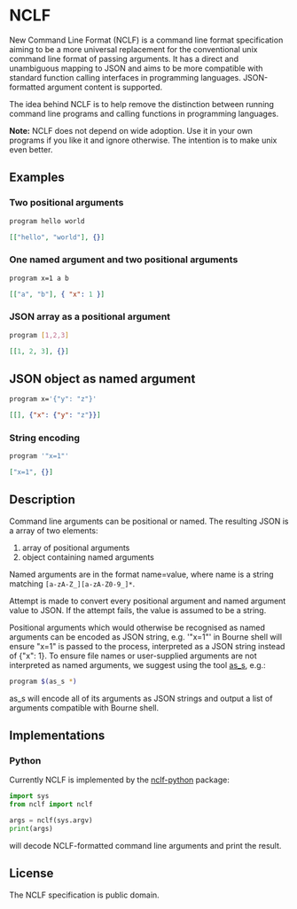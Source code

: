 # NCLF

New Command Line Format (NCLF) is a command line format specification aiming
to be a more universal replacement for the conventional unix command line
format of passing arguments. It has a direct and unambiguous mapping
to JSON and aims to be more compatible with standard function calling interfaces
in programming languages. JSON-formatted argument content is
supported.

The idea behind NCLF is to help remove the distinction between running
command line programs and calling functions in programming languages.

**Note:** NCLF does not depend on wide adoption. Use it in your own programs
if you like it and ignore otherwise. The intention is to make unix even better.

## Examples

### Two positional arguments

```sh
program hello world
```

```json
[["hello", "world"], {}]
```

### One named argument and two positional arguments

```sh
program x=1 a b
```

```json
[["a", "b"], { "x": 1 }]
```

### JSON array as a positional argument

```sh
program [1,2,3]
```

```json
[[1, 2, 3], {}]
```

## JSON object as named argument

```sh
program x='{"y": "z"}'
```

```json
[[], {"x": {"y": "z"}}]
```

### String encoding

```sh
program '"x=1"'
```

```json
["x=1", {}]
```

## Description

Command line arguments can be positional or named. The resulting JSON
is a array of two elements:

1. array of positional arguments
2. object containing named arguments

Named arguments are in the format name=value, where name is a string matching
`[a-zA-Z_][a-zA-Z0-9_]*`.

Attempt is made to convert every positional argument and named argument value
to JSON. If the attempt fails, the value is assumed to be a string.

Positional arguments which would otherwise be recognised as named arguments
can be encoded as JSON string, e.g. '"x=1"' in Bourne shell will ensure
"x=1" is passed to the process, interpreted as a JSON string instead of
{"x": 1}. To ensure file names or user-supplied arguments are not interpreted
as named arguments, we suggest using the tool
[as_s](https://github.com/peterkuma/as_s), e.g.:

```sh
program $(as_s *)
```

as_s will encode all of its arguments as JSON strings and output a list
of arguments compatible with Bourne shell.

## Implementations

### Python

Currently NCLF is implemented by the
[nclf-python](https://github.com/peterkuma/nclf-python) package:

```python
import sys
from nclf import nclf

args = nclf(sys.argv)
print(args)
```

will decode NCLF-formatted command line arguments and print the result.

## License

The NCLF specification is public domain.
